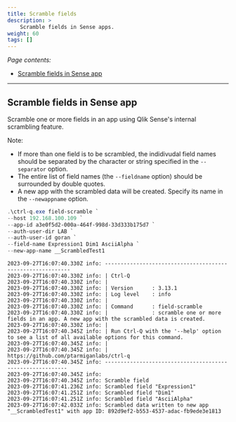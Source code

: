 ```yaml
---
title: Scramble fields
description: >
    Scramble fields in Sense apps.
weight: 60
tags: []
---
```


<!-- {{% pageinfo %}} 
This is a placeholder page that shows you how to use this template site.
{{% /pageinfo %}} -->

*Page contents:*

- [Scramble fields in Sense app](#scramble-fields-in-sense-app)

---

## Scramble fields in Sense app

Scramble one or more fields in an app using Qlik Sense's internal scrambling feature.

Note:

- If more than one field is to be scrambled, the indidivudal field names should be separated by the character or string specified in the `--separator` option.
- The entire list of field names (the `--fieldname` option) should be surrounded by double quotes.
- A new app with the scrambled data will be created. Specify its name in the `--newappname` option.

```powershell
.\ctrl-q.exe field-scramble `
--host 192.168.100.109 `
--app-id a3e0f5d2-000a-464f-998d-33d333b175d7 `
--auth-user-dir LAB `
--auth-user-id goran `
--field-name Expression1 Dim1 AsciiAlpha `
--new-app-name __ScrambledTest1
```

```text
2023-09-27T16:07:40.330Z info: -----------------------------------------------------------
2023-09-27T16:07:40.330Z info: | Ctrl-Q
2023-09-27T16:07:40.330Z info: |
2023-09-27T16:07:40.330Z info: | Version      : 3.13.1
2023-09-27T16:07:40.330Z info: | Log level    : info
2023-09-27T16:07:40.330Z info: |
2023-09-27T16:07:40.330Z info: | Command      : field-scramble
2023-09-27T16:07:40.330Z info: |              : scramble one or more fields in an app. A new app with the scrambled data is created.
2023-09-27T16:07:40.330Z info: |
2023-09-27T16:07:40.345Z info: | Run Ctrl-Q with the '--help' option to see a list of all available options for this command.
2023-09-27T16:07:40.345Z info: |
2023-09-27T16:07:40.345Z info: | https://github.com/ptarmiganlabs/ctrl-q
2023-09-27T16:07:40.345Z info: ----------------------------------------------------------
2023-09-27T16:07:40.345Z info:
2023-09-27T16:07:40.345Z info: Scramble field
2023-09-27T16:07:41.236Z info: Scrambled field "Expression1"
2023-09-27T16:07:41.251Z info: Scrambled field "Dim1"
2023-09-27T16:07:41.251Z info: Scrambled field "AsciiAlpha"
2023-09-27T16:07:42.033Z info: Scrambled data written to new app "__ScrambledTest1" with app ID: 892d9ef2-b553-4537-adac-fb9ede3e1813
```
